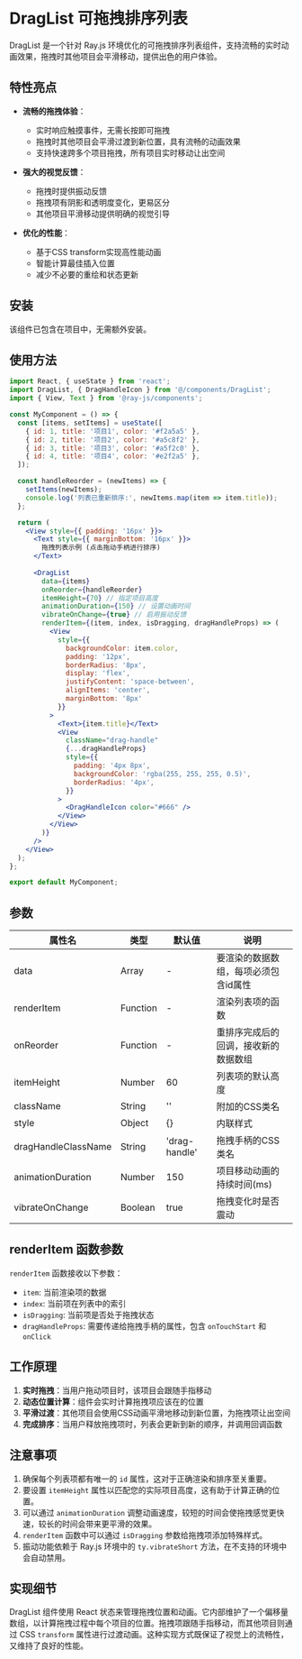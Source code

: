 # DragList 可拖拽排序列表

DragList 是一个针对 Ray.js 环境优化的可拖拽排序列表组件，支持流畅的实时动画效果，拖拽时其他项目会平滑移动，提供出色的用户体验。

## 特性亮点

- **流畅的拖拽体验**：
  - 实时响应触摸事件，无需长按即可拖拽
  - 拖拽时其他项目会平滑过渡到新位置，具有流畅的动画效果
  - 支持快速跨多个项目拖拽，所有项目实时移动让出空间

- **强大的视觉反馈**：
  - 拖拽时提供振动反馈
  - 拖拽项有阴影和透明度变化，更易区分
  - 其他项目平滑移动提供明确的视觉引导

- **优化的性能**：
  - 基于CSS transform实现高性能动画
  - 智能计算最佳插入位置
  - 减少不必要的重绘和状态更新

## 安装

该组件已包含在项目中，无需额外安装。

## 使用方法

```jsx
import React, { useState } from 'react';
import DragList, { DragHandleIcon } from '@/components/DragList';
import { View, Text } from '@ray-js/components';

const MyComponent = () => {
  const [items, setItems] = useState([
    { id: 1, title: '项目1', color: '#f2a5a5' },
    { id: 2, title: '项目2', color: '#a5c8f2' },
    { id: 3, title: '项目3', color: '#a5f2c0' },
    { id: 4, title: '项目4', color: '#e2f2a5' },
  ]);

  const handleReorder = (newItems) => {
    setItems(newItems);
    console.log('列表已重新排序:', newItems.map(item => item.title));
  };

  return (
    <View style={{ padding: '16px' }}>
      <Text style={{ marginBottom: '16px' }}>
        拖拽列表示例 (点击拖动手柄进行排序)
      </Text>
      
      <DragList
        data={items}
        onReorder={handleReorder}
        itemHeight={70} // 指定项目高度
        animationDuration={150} // 设置动画时间
        vibrateOnChange={true} // 启用振动反馈
        renderItem={(item, index, isDragging, dragHandleProps) => (
          <View 
            style={{ 
              backgroundColor: item.color, 
              padding: '12px', 
              borderRadius: '8px',
              display: 'flex',
              justifyContent: 'space-between',
              alignItems: 'center',
              marginBottom: '8px'
            }}
          >
            <Text>{item.title}</Text>
            <View 
              className="drag-handle" 
              {...dragHandleProps}
              style={{
                padding: '4px 8px',
                backgroundColor: 'rgba(255, 255, 255, 0.5)',
                borderRadius: '4px',
              }}
            >
              <DragHandleIcon color="#666" />
            </View>
          </View>
        )}
      />
    </View>
  );
};

export default MyComponent;
```

## 参数

| 属性名 | 类型 | 默认值 | 说明 |
|--------|------|--------|------|
| data | Array | - | 要渲染的数据数组，每项必须包含id属性 |
| renderItem | Function | - | 渲染列表项的函数 |
| onReorder | Function | - | 重排序完成后的回调，接收新的数据数组 |
| itemHeight | Number | 60 | 列表项的默认高度 |
| className | String | '' | 附加的CSS类名 |
| style | Object | {} | 内联样式 |
| dragHandleClassName | String | 'drag-handle' | 拖拽手柄的CSS类名 |
| animationDuration | Number | 150 | 项目移动动画的持续时间(ms) |
| vibrateOnChange | Boolean | true | 拖拽变化时是否震动 |

## renderItem 函数参数

`renderItem` 函数接收以下参数：

- `item`: 当前渲染项的数据
- `index`: 当前项在列表中的索引
- `isDragging`: 当前项是否处于拖拽状态
- `dragHandleProps`: 需要传递给拖拽手柄的属性，包含 `onTouchStart` 和 `onClick`

## 工作原理

1. **实时拖拽**：当用户拖动项目时，该项目会跟随手指移动
2. **动态位置计算**：组件会实时计算拖拽项应该在的位置
3. **平滑过渡**：其他项目会使用CSS动画平滑地移动到新位置，为拖拽项让出空间
4. **完成排序**：当用户释放拖拽项时，列表会更新到新的顺序，并调用回调函数

## 注意事项

1. 确保每个列表项都有唯一的 `id` 属性，这对于正确渲染和排序至关重要。
2. 要设置 `itemHeight` 属性以匹配您的实际项目高度，这有助于计算正确的位置。
3. 可以通过 `animationDuration` 调整动画速度，较短的时间会使拖拽感觉更快速，较长的时间会带来更平滑的效果。
4. `renderItem` 函数中可以通过 `isDragging` 参数给拖拽项添加特殊样式。
5. 振动功能依赖于 Ray.js 环境中的 `ty.vibrateShort` 方法，在不支持的环境中会自动禁用。

## 实现细节

DragList 组件使用 React 状态来管理拖拽位置和动画。它内部维护了一个偏移量数组，以计算拖拽过程中每个项目的位置。拖拽项跟随手指移动，而其他项目则通过 CSS `transform` 属性进行过渡动画。这种实现方式既保证了视觉上的流畅性，又维持了良好的性能。 